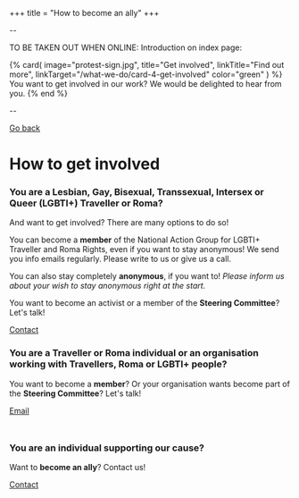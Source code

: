 +++
title = "How to become an ally"
+++

-- 

TO BE TAKEN OUT WHEN ONLINE: Introduction on index page:

{% card(
	image="protest-sign.jpg",
	title="Get involved",
	linkTitle="Find out more",
	linkTarget="/what-we-do/card-4-get-involved"
	color="green"
) %}
You want to get involved in our work? We would be delighted to hear from you.
{% end %}

--

[Go back](/what-we-do)

# How to get involved

<div class="color-box color-box--purple">

### You are a Lesbian, Gay, Bisexual, Transsexual, Intersex or Queer (LGBTI+) Traveller or Roma?

And want to get involved? There are many options to do so!

You can become a **member** of the National Action Group for LGBTI+ Traveller and Roma Rights, even if you want to stay anonymous! We send you info emails regularly. Please write to us or give us a call.

You can also stay completely **anonymous**, if you want to! *Please inform us about your wish to stay anonymous right at the start.* 

You want to become an activist or a member of the **Steering Committee**? Let's talk!

<div><a class="button button--white" href="/contact">Contact</a></div>
</div>

### You are a Traveller or Roma individual or an organisation working with Travellers, Roma or LGBTI+ people?

<div class="narrow-side-column">

You want to become a **member**? Or your organisation wants become part of the **Steering Committee**? Let's talk!

<div><a class="button button--green" href="/mailto:ponke.danker@exchangehouse.ie">Email</a></div>
</div>

<div class="narrow-side-column" style="margin-bottom: 3rem;"> </div>

<div class="color-box color-box--blue">

### You are an individual supporting our cause?

Want to **become an ally**? Contact us!

<div><a class="button button--white" href="/contact">Contact</a></div>
</div>